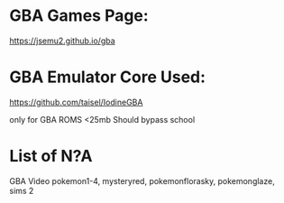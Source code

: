 # GBA Games Page:

https://jsemu2.github.io/gba

# GBA Emulator Core Used:

https://github.com/taisel/IodineGBA

only for GBA ROMS <25mb
Should bypass school

# List of N?A
GBA Video pokemon1-4, mysteryred, pokemonflorasky, pokemonglaze, sims 2
